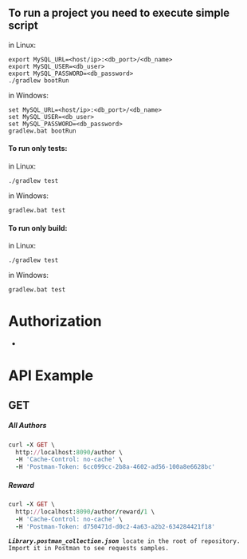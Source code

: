 ## To run a project you need to execute simple script

in Linux:
```
export MySQL_URL=<host/ip>:<db_port>/<db_name>
export MySQL_USER=<db_user>
export MySQL_PASSWORD=<db_password>
./gradlew bootRun
```
in Windows:
```
set MySQL_URL=<host/ip>:<db_port>/<db_name>
set MySQL_USER=<db_user>
set MySQL_PASSWORD=<db_password>
gradlew.bat bootRun
```
#### To run only tests:
in Linux:
```
./gradlew test
```
in Windows:
```
gradlew.bat test
```
#### To run only build:
in Linux:
```
./gradlew test
```
in Windows:
```
gradlew.bat test
```

# Authorization
-
# API Example
## GET
##### All Authors
```ruby
curl -X GET \
  http://localhost:8090/author \
  -H 'Cache-Control: no-cache' \
  -H 'Postman-Token: 6cc099cc-2b8a-4602-ad56-100a8e6628bc'
```
##### Reward
```ruby
curl -X GET \
  http://localhost:8090/author/reward/1 \
  -H 'Cache-Control: no-cache' \
  -H 'Postman-Token: d750471d-d0c2-4a63-a2b2-634284421f18'
```
_**`Library.postman_collection.json`**_` locate in the root of repository.`
`Import it in Postman to see requests samples.`
